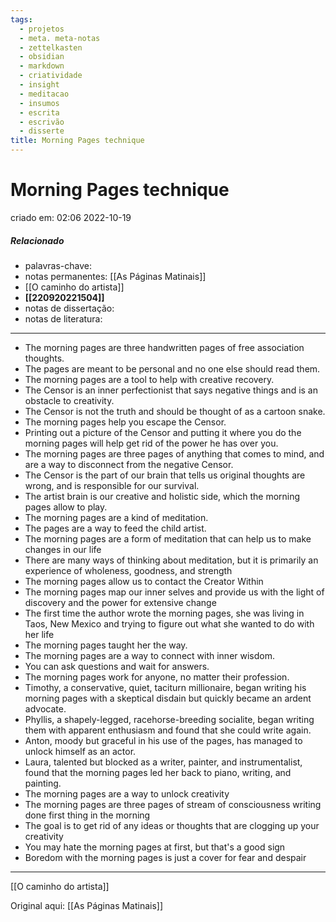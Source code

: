 ```yaml
---
tags:
  - projetos
  - meta. meta-notas
  - zettelkasten
  - obsidian
  - markdown
  - criatividade
  - insight
  - meditacao
  - insumos
  - escrita
  - escrivão
  - disserte
title: Morning Pages technique
---
```


# Morning Pages technique

criado em: 02:06 2022-10-19

##### Relacionado

- palavras-chave: 
- notas permanentes: [[As Páginas Matinais]]
- [[O caminho do artista]]
- **[[220920221504]]**
- notas de dissertação:
- notas de literatura: 

---

- The morning pages are three handwritten pages of free association thoughts.
- The pages are meant to be personal and no one else should read them.
- The morning pages are a tool to help with creative recovery.
- The Censor is an inner perfectionist that says negative things and is an obstacle to creativity.
- The Censor is not the truth and should be thought of as a cartoon snake.
- The morning pages help you escape the Censor.
- Printing out a picture of the Censor and putting it where you do the morning pages will help get rid of the power he has over you.
- The morning pages are three pages of anything that comes to mind, and are a way to disconnect from the negative Censor. 
- The Censor is the part of our brain that tells us original thoughts are wrong, and is responsible for our survival. 
- The artist brain is our creative and holistic side, which the morning pages allow to play. 
- The morning pages are a kind of meditation. 
- The pages are a way to feed the child artist.
- The morning pages are a form of meditation that can help us to make changes in our life 
- There are many ways of thinking about meditation, but it is primarily an experience of wholeness, goodness, and strength 
- The morning pages allow us to contact the Creator Within 
- The morning pages map our inner selves and provide us with the light of discovery and the power for extensive change 
- The first time the author wrote the morning pages, she was living in Taos, New Mexico and trying to figure out what she wanted to do with her life
- The morning pages taught her the way.
- The morning pages are a way to connect with inner wisdom. 
- You can ask questions and wait for answers. 
- The morning pages work for anyone, no matter their profession.
- Timothy, a conservative, quiet, taciturn millionaire, began writing his morning pages with a skeptical disdain but quickly became an ardent advocate. 
- Phyllis, a shapely-legged, racehorse-breeding socialite, began writing them with apparent enthusiasm and found that she could write again. 
- Anton, moody but graceful in his use of the pages, has managed to unlock himself as an actor.
- Laura, talented but blocked as a writer, painter, and instrumentalist, found that the morning pages led her back to piano, writing, and painting.
- The morning pages are a way to unlock creativity 
- The morning pages are three pages of stream of consciousness writing done first thing in the morning 
- The goal is to get rid of any ideas or thoughts that are clogging up your creativity 
- You may hate the morning pages at first, but that's a good sign 
- Boredom with the morning pages is just a cover for fear and despair

---

[[O caminho do artista]]

Original aqui: [[As Páginas Matinais]]
